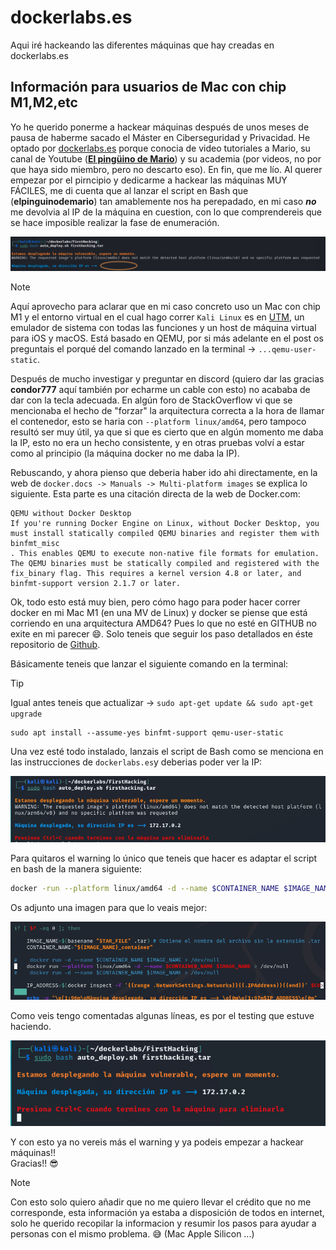 # dockerlabs.es
Aqui iré hackeando las diferentes máquinas que hay creadas en dockerlabs.es


## Información para usuarios de Mac con chip M1,M2,etc

Yo he querido ponerme a hackear máquinas después de unos meses de pausa de haberme sacado el Máster en Ciberseguridad y Privacidad. He optado por <a href="https://dockerlabs.es">dockerlabs.es</a> porque conocia de video tutoriales a Mario, su canal de Youtube (<a href="https://www.youtube.com/channel/UCGLfzfKRUsV6BzkrF1kJGsg"><b>El pingüino de Mario</b></a>) y su academia (por videos, no por que haya sido miembro, pero no descarto eso). En fin, que me lío.
Al querer empezar por el pirncipio y dedicarme a hackear las máquinas MUY FÁCILES, me di cuenta que al lanzar el script en Bash que (<b>elpinguinodemario</b>) tan amablemente nos ha perepadado, en mi caso <b><i>no</i></b> me devolvia al IP de la máquina en cuestion, con lo que comprendereis que se hace imposible realizar la fase de enumeración.

<p align="center">
  <img src="imgs/error_script_dockerlabs.es.png">
</p>

>[!NOTE]
> Aquí aprovecho para aclarar que en mi caso concreto uso un Mac con chip M1 y el entorno virtual en el cual hago correr ```Kali Linux``` es en <a href="https://github.com/utmapp/UTM">UTM</a>, un emulador de sistema con todas las funciones y un host de máquina virtual para iOS y macOS. Está basado en QEMU, por si más adelante en el post os preguntais el porqué del comando lanzado en la terminal -> ```...qemu-user-static```.

Después de mucho investigar y preguntar en discord (quiero dar las gracias <b>condor777</b> aquí también por echarme un cable con esto) no acababa de dar con la tecla adecuada.
En algún foro de StackOverflow vi que se mencionaba el hecho de "forzar" la arquitectura correcta a la hora de llamar el contenedor, esto se haria con ```--platform linux/amd64```, pero tampoco resultó ser muy útil, ya que si que es cierto que en algún momento me daba la IP, esto no era un hecho consistente, y en otras pruebas volví a estar como al principio (la máquina docker no me daba la IP).

Rebuscando, y ahora pienso que deberia haber ido ahi directamente, en la web de ```docker.docs -> Manuals -> Multi-platform images``` se explica lo siguiente. Esta parte es una citación directa de la web de Docker.com:

```
QEMU without Docker Desktop
If you're running Docker Engine on Linux, without Docker Desktop, you must install statically compiled QEMU binaries and register them with binfmt_misc
. This enables QEMU to execute non-native file formats for emulation. The QEMU binaries must be statically compiled and registered with the fix_binary flag. This requires a kernel version 4.8 or later, and binfmt-support version 2.1.7 or later.
```
Ok, todo esto está muy bien, pero cómo hago para poder hacer correr docker en mi Mac M1 (en una MV de Linux) y docker se piense que está corriendo en una arquitectura AMD64? Pues lo que no esté en GITHUB no exite en mi parecer 😄.
Solo teneis que seguir los paso detallados en éste repositorio de <a href="https://github.com/actions/runner-images/issues/2095">Github</a>.

Básicamente teneis que lanzar el siguiente comando en la terminal:

>[!TIP]
>Igual antes teneis que actualizar -> ```sudo apt-get update && sudo apt-get upgrade```

```linux
sudo apt install --assume-yes binfmt-support qemu-user-static
```

Una vez esté todo instalado, lanzais el script de Bash como se menciona en las instrucciones de ```dockerlabs.es```y deberias poder ver la IP:

<p align="center">
  <img src="imgs/error_script_dockerlabs.es_2.png">
</p>

Para quitaros el warning lo único que teneis que hacer es adaptar el script en bash de la manera siguiente:

```bash
docker -run --platform linux/amd64 -d --name $CONTAINER_NAME $IMAGE_NAME > /dev/null
```

Os adjunto una imagen para que lo veais mejor:

<p align="center">
  <img src="imgs/error_script_dockerlabs.es_3.png">
</p>

Como veis tengo comentadas algunas líneas, es por el testing que estuve haciendo.

<p align="center">
  <img src="imgs/error_script_dockerlabs.es_4.png">
</p>

Y con esto ya no vereis más el warning y ya podeis empezar a hackear máquinas!!<br>
Gracias!! 😎

>[!NOTE]
> Con esto solo quiero añadir que no me quiero llevar el crédito que no me corresponde, esta información ya estaba a disposición de todos en internet, solo he querido recopilar la informacion y resumir los pasos para ayudar a personas con el mismo problema. 😅 (Mac Apple Silicon ...)
